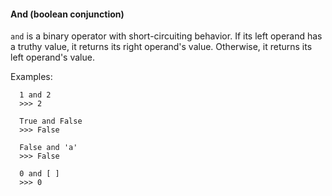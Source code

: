 #### And (boolean conjunction)

`and` is a binary operator with short-circuiting behavior. If its left operand
has a truthy value, it returns its right operand's value. Otherwise, it returns
its left operand's value.

Examples:
```
  1 and 2
  >>> 2
  
  True and False
  >>> False
  
  False and 'a'
  >>> False
  
  0 and [ ]
  >>> 0
```


